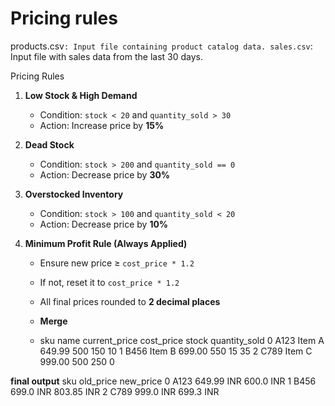 # Pricing rules

products.csv`: Input file containing product catalog data.
sales.csv`: Input file with sales data from the last 30 days.

Pricing Rules 
1. **Low Stock & High Demand**  
   - Condition: `stock < 20` and `quantity_sold > 30`  
   - Action: Increase price by **15%**

2. **Dead Stock**  
   - Condition: `stock > 200` and `quantity_sold == 0`  
   - Action: Decrease price by **30%**

3. **Overstocked Inventory**  
   - Condition: `stock > 100` and `quantity_sold < 20`  
   - Action: Decrease price by **10%**

4. **Minimum Profit Rule (Always Applied)**  
   - Ensure new price ≥ `cost_price * 1.2`  
   - If not, reset it to `cost_price * 1.2`  
   - All final prices rounded to **2 decimal places**
  
   - **Merge**
   -   sku    name  current_price  cost_price  stock  quantity_sold
0  A123  Item A         649.99         500    150             10
1  B456  Item B         699.00         550     15             35
2  C789  Item C         999.00         500    250              0


**final output**
 sku   old_price   new_price
0  A123  649.99 INR   600.0 INR
1  B456   699.0 INR  803.85 INR
2  C789   999.0 INR   699.3 INR


